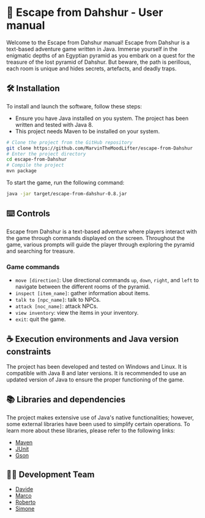 # 🐫 Escape from Dahshur - User manual
Welcome to the Escape from Dahshur manual!
Escape from Dahshur is a text-based adventure game written in Java.
Immerse yourself in the enigmatic depths of an Egyptian pyramid as you embark on a quest for the treasure of the lost pyramid of Dahshur.
But beware, the path is perillous, each room is unique and hides secrets, artefacts, and deadly traps.

## 🛠️ Installation

To install and launch the software, follow these steps:
- Ensure you have Java installed on you system. The project has been written and tested with Java 8.
- This project needs Maven to be installed on your system.

```bash
# Clone the project from the GitHub repository
git clone https://github.com/MarvinTheMoodLifter/escape-from-Dahshur
# Enter the project directory
cd escape-from-Dahshur
# Compile the project
mvn package
```

To start the game, run the following command:

```bash
java -jar target/escape-from-dahshur-0.8.jar
```

## ⌨️ Controls
Escape from Dahshur is a text-based adventure where players interact with the game through commands displayed on the screen. Throughout the game, various prompts will guide the player through exploring the pyramid and searching for treasure.

### Game commands
- `move [direction]`: Use directional commands `up`, `down`, `right`, and `left` to navigate between the different rooms of the pyramid.
- `inspect [item_name]`: gather information about items.
- `talk to [npc_name]`: talk to NPCs.
- `attack [noc_name]`: attack NPCs.
- `view inventory`: view the items in your inventory.
- `exit`: quit the game.

## ☕ Execution environments and Java version constraints

The project has been developed and tested on Windows and Linux. It is compatible with Java 8 and later versions. It is recommended to use an updated version of Java to ensure the proper functioning of the game.

## 📚 Libraries and dependencies

The project makes extensive use of Java's native functionalities; however, some external libraries have been used to simplify certain operations.
To learn more about these libraries, please refer to the following links:
- [Maven](https://maven.apache.org/guides/getting-started/maven-in-five-minutes.html)
- [JUnit](https://junit.org/junit5/docs/current/user-guide/)
- [Gson](https://www.baeldung.com/java-gson)

## 🧑‍💻 Development Team
- [Davide](https://github.com/Saffottiglia)
- [Marco](https://github.com/MarvinTheMoodLifter)
- [Roberto](https://github.com/RobertoLupuC)
- [Simone](https://github.com/acquanaturaleminerale)

